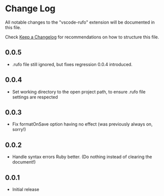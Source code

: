 # Change Log
All notable changes to the "vscode-rufo" extension will be documented in this file.

Check [Keep a Changelog](http://keepachangelog.com/) for recommendations on how to structure this file.

## 0.0.5
- .rufo file still ignored, but fixes regression 0.0.4 introduced.

## 0.0.4
- Set working directory to the open project path, to ensure .rufo file settings are respected

## 0.0.3
- Fix formatOnSave option having no effect (was previously always on, sorry!)

## 0.0.2
- Handle syntax errors Ruby better. (Do nothing instead of clearing the document!)

## 0.0.1
- Initial release

